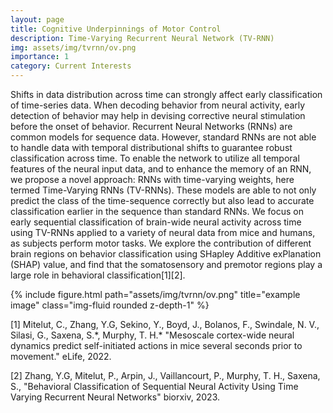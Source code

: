```yaml
---
layout: page
title: Cognitive Underpinnings of Motor Control 
description: Time-Varying Recurrent Neural Network (TV-RNN)
img: assets/img/tvrnn/ov.png
importance: 1
category: Current Interests
---
```

Shifts in data distribution across time can strongly affect early classification of time-series data. When decoding behavior from neural activity, early detection of behavior may help in devising corrective neural stimulation before the onset of behavior. Recurrent Neural Networks (RNNs) are common models for sequence data. However, standard RNNs are not able to handle data with temporal distributional shifts to guarantee robust classification across time. To enable the network to utilize all temporal features of the neural input data, and to enhance the memory of an RNN, we propose a novel approach: RNNs with time-varying weights, here termed Time-Varying RNNs (TV-RNNs). These models are able to not only predict the class of the time-sequence correctly but also lead to accurate classification earlier in the sequence than standard RNNs. We focus on early sequential classification of brain-wide neural activity across time using TV-RNNs applied to a variety of neural data from mice and humans, as subjects perform motor tasks. We explore the contribution of different brain regions on behavior classification using SHapley Additive exPlanation (SHAP) value, and find that the somatosensory and premotor regions play a large role in behavioral classification[1][2].

<div class="row">
    <div class="col-sm mt-3 mt-md-0">
        {% include figure.html path="assets/img/tvrnn/ov.png" title="example image" class="img-fluid rounded z-depth-1" %}
    </div>
</div>

[1] Mitelut, C., Zhang, Y.G, Sekino, Y., Boyd, J., Bolanos, F., Swindale, N. V., Silasi, G., Saxena, S.\*, Murphy, T. H.\* "Mesoscale cortex-wide neural dynamics predict self-initiated actions in mice several seconds prior to movement." eLife, 2022.

[2] Zhang, Y.G, Mitelut, P., Arpin, J., Vaillancourt, P., Murphy, T. H., Saxena, S., "Behavioral Classification of Sequential Neural Activity Using Time Varying Recurrent Neural Networks" biorxiv, 2023.
